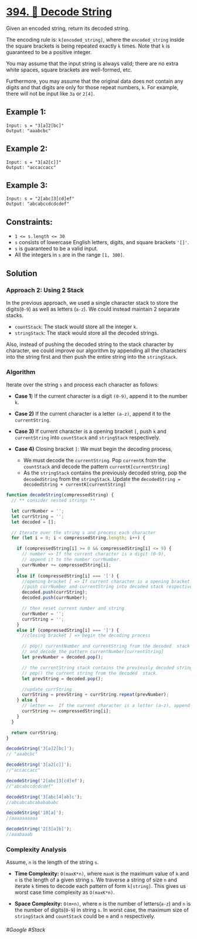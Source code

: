 # [394. 🔎 Decode String](https://leetcode.com/problems/decode-string/)

Given an encoded string, return its decoded string.

The encoding rule is: `k[encoded_string]`, where the `encoded_string` inside the square brackets is being repeated exactly `k` times. Note that `k` is guaranteed to be a positive integer.

You may assume that the input string is always valid; there are no extra white spaces, square brackets are well-formed, etc.

Furthermore, you may assume that the original data does not contain any digits and that digits are only for those repeat numbers, `k`. For example, there will not be input like `3a` or `2[4]`.
## Example 1:
````
Input: s = "3[a]2[bc]"
Output: "aaabcbc"
````
## Example 2:
````
Input: s = "3[a2[c]]"
Output: "accaccacc"
````
## Example 3:
````
Input: s = "2[abc]3[cd]ef"
Output: "abcabccdcdcdef"
````

## Constraints:
- `1 <= s.length <= 30`
- `s` consists of lowercase English letters, digits, and square brackets `'[]'`.
- `s` is guaranteed to be a valid input.
- All the integers in `s` are in the range `[1, 300]`.

## Solution 

### Approach 2: Using 2 Stack

In the previous approach, we used a single character stack to store the digits(`0-9`) as well as letters (`a-z`). We could instead maintain 2 separate stacks.

- `countStack`: The stack would store all the integer `k`.
- `stringStack`: The stack would store all the decoded strings.

Also, instead of pushing the decoded string to the stack character by character, we could improve our algorithm by appending all the characters into the string first and then push the entire string into the `stringStack`. 
### Algorithm

Iterate over the string `s` and process each character as follows:

- <b>Case 1</b>) If the current character is a digit `(0-9)`, append it to the number `k`.

- <b>Case 2)</b> If the current character is a letter `(a-z)`, append it to the `currentString`.

- <b>Case 3)</b> If current character is a opening bracket `[`, push `k` and `currentString` into `countStack` and `stringStack` respectively.

- <b>Case 4)</b> Closing bracket `]`: We must begin the decoding process,
  - We must decode the `currentString`. Pop `currentK` from the `countStack` and decode the pattern `currentK[currentString]`
  - As the `stringStack` contains the previously decoded string, pop the `decodedString` from the `stringStack`. Update the `decodedString = decodedString + currentK[currentString]`

````js
function decodeString(compressedString) {
  // ** consider nested strings **

  let currNumber = '';
  let currString = '';
  let decoded = [];

  // Iterate over the string s and process each character
  for (let i = 0; i < compressedString.length; i++) {

    if (compressedString[i] >= 0 && compressedString[i] <= 9) {
      // number => If the current character is a digit (0-9),
      // append it to the number currNumber.
      currNumber += compressedString[i];
    }
    else if (compressedString[i] === '[') {
      //opening bracket [ => If current character is a opening bracket
      //push currNumber and currentString into decoded stack respectively.
      decoded.push(currString);
      decoded.push(currNumber);

      // then reset current number and string
      currNumber = '';
      currString = '';
    }
    else if (compressedString[i] === ']') {
      //closing bracket ] => begin the decoding process

      // pop() currentNumber and currentString from the decoded  stack
      // and decode the pattern currentNumber[currentString]
      let prevNumber = decoded.pop();

      // the currentString stack contains the previously decoded string,
      // pop() the current string from the decoded  stack.
      let prevString = decoded.pop();

      //update currString
      currString = prevString + currString.repeat(prevNumber);
    } else {
      // letter =>  If the current character is a letter (a-z), append it to the currentString.
      currString += compressedString[i];
    }
  }

  return currString;
}

decodeString('3[a]2[bc]');
// "aaabcbc"

decodeString('3[a2[c]]');
//"accaccacc"

decodeString('2[abc]3[cd]ef');
//"abcabccdcdcdef"

decodeString('3[abc]4[ab]c'); 
//abcabcabcababababc

decodeString('10[a]'); 
//aaaaaaaaaa

decodeString('2[3[a]b]'); 
//aaabaaab
````
### Complexity Analysis

Assume, `n` is the length of the string `s`.
- <b>Time Complexity:</b> `O(maxK*n)`, where `maxK` is the maximum value of `k` and `n` is the length of a given string `s`. We traverse a string of size `n` and iterate `k` times to decode each pattern of form `k[string]`. This gives us worst case time complexity as `O(maxK*n)`.

- <b>Space Complexity:</b> `O(m+n)`, where `m` is the number of letters(`a-z`) and `n` is the number of digits(`0-9`) in string `s`. In worst case, the maximum size of `stringStack` and `countStack` could be `m` and `n` respectively.
###### #Google #Stack
